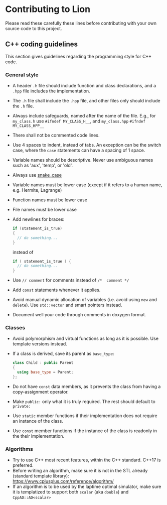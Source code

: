 # Contributing to Lion

Please read these carefully these lines before contributing with your own source code to this project. 

## C++ coding guidelines

This section gives guidelines regarding the programming style for C++ code.

### General style

- A header `.h` file should include function and class declarations, and a `.hpp` file includes the implementation. 
- The `.h` file shall include the `.hpp` file, and other files only should include the `.h` file.
- Always include safeguards, named after the name of the file. E.g., for `my_class.h` use `#ifndef MY_CLASS_H__`, and `my_class.hpp` `#ifndef MY_CLASS_HPP__`
- There shall not be commented code lines.
- Use 4 spaces to indent, instead of tabs. An exception can be the switch case, where the `case` statements can have a spacing of 1 space.
- Variable names should be descriptive. Never use ambiguous names such as 'aux', 'temp', or 'old'.
- Always use [snake_case](https://betterprogramming.pub/string-case-styles-camel-pascal-snake-and-kebab-case-981407998841)
- Variable names must be lower case (except if it refers to a human name, e.g. Hermite, Lagrange)
- Function names must be lower case 
- File names must be lower case
- Add newlines for braces:
  ```cpp
  if (statement_is_true)
  {
    // do something...
  }
  ```
  
  instead of
  
  ```cpp
  if ( statement_is_true ) {
    // do something...
  }
  ```
- Use ```// comment``` for comments instead of ```/*  comment */```
- Add `const` statements whenever it applies.
- Avoid manual dynamic allocation of variables (i.e. avoid using `new` and `delete`). Use `std::vector` and smart pointers instead.
- Document well your code through comments in doxygen format.
 
### Classes

- Avoid polymorphism and virtual functions as long as it is possible. Use template versions instead.
- If a class is derived, save its parent as `base_type`:

  ```cpp
  class Child : public Parent
  {
    using base_type = Parent;
  };
  ```
- Do not have `const` data members, as it prevents the class from having a copy-assignment operator.
- Make `public:` only what it is truly required. The rest should default to `private:`
- Use `static` member functions if their implementation does not require an instance of the class.
- Use `const` member functions if the instance of the class is readonly in the their implementation.

### Algorithms

- Try to use C++ most recent features, within the C++ standard. C++17 is preferred.
- Before writing an algorithm, make sure it is not in the STL already (standard template library): https://www.cplusplus.com/reference/algorithm/
- If an algorithm is to be used by the laptime optimal simulator, make sure it is templatized to support both `scalar` (aka `double`) and `CppAD::AD<scalar>`
